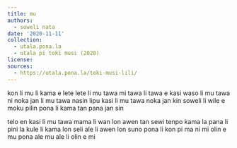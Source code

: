 ```yaml
---
title: mu
authors:
  - soweli nata
date: '2020-11-11'
collection:
  - utala.pona.la
  - utala pi toki musi (2020)
license:
sources:
  - https://utala.pona.la/toki-musi-lili/
---
```


kon li mu li kama e lete
lete li mu tawa mi
tawa li tawa e kasi
waso li mu tawa ni
noka jan li mu tawa nasin
lipu kasi li mu tawa noka jan kin
soweli li wile e moku
pilin pona li kama tan pana jan sin

telo en kasi li mu tawa mama
li wan lon awen tan sewi
tenpo kama la pana li pini
la kule li kama lon seli
ale li awen lon suno
pona li kon pi ma ni
mi olin e mu pona ale
mu ale li olin e mi
